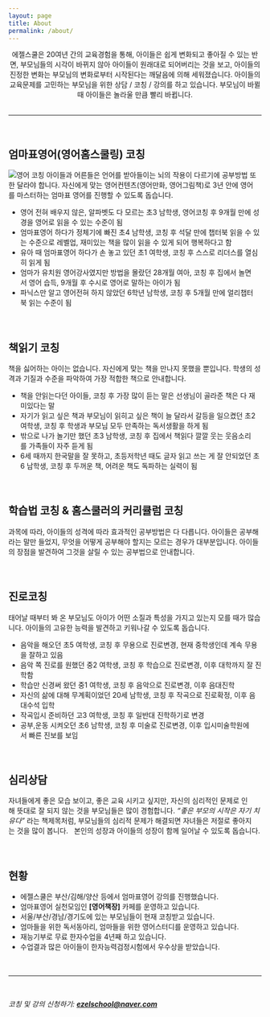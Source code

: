 ```yaml
---
layout: page
title: About
permalink: /about/
---
```


<center>에젤스쿨은 20여년 간의 교육경험을 통해, 아이들은 쉽게 변화되고 좋아질 수 있는 반면, 부모님들의 시각이 바뀌지 않아 아이들이 원래대로 되어버리는 것을 보고, 아이들의 진정한 변화는 부모님의 변화로부터 시작된다는 깨달음에 의해 세워졌습니다. 아이들의 교육문제를 고민하는 부모님을 위한 상담 / 코칭 / 강의를 하고 있습니다. 부모님이 바뀔 때 아이들은 놀라울 만큼 빨리 바뀝니다.</center><br>

***
<br>

## 엄마표영어(영어홈스쿨링) 코칭
![영어 코칭](https://cdn.pixabay.com/photo/2019/05/14/21/50/storytelling-4203628__480.jpg)
아이들과 어른들은 언어를 받아들이는 뇌의 작용이 다르기에 공부방법 또한 달라야 합니다. 
자신에게 맞는 영어컨텐츠(영어만화, 영어그림책)로 3년 안에 영어를 마스터하는 엄마표 영어를 진행할 수 있도록 돕습니다.
- 영어 전혀 배우지 않은, 알파벳도 다 모르는 초3 남학생, 영어코칭 후 9개월 만에 성경을 영어로 읽을 수 있는 수준이 됨
- 엄마표영어 하다가 정체기에 빠진 초4 남학생, 코칭 후 석달 만에 챕터북 읽을 수 있는 수준으로 레벨업, 재미있는 책을 많이 읽을 수 있게 되어 행복하다고 함
- 유아 때 엄마표영어 하다가 손 놓고 있던 초1 여학생, 코칭 후 스스로 리더스를 열심히 읽게 됨
- 엄마가 유치원 영어강사였지만 방법을 몰랐던 28개월 여아, 코칭 후 집에서 놀면서 영어 습득, 9개월 후 수시로 영어로 말하는 아이가 됨 
- 파닉스만 알고 영어전혀 하지 않았던 6학년 남학생, 코칭 후 5개월 만에 얼리챕터북 읽는 수준이 됨<br><br><br>


## 책읽기 코칭 
책을 싫어하는 아이는 없습니다. 자신에게 맞는 책을 만나지 못했을 뿐입니다. 학생의 성격과 기질과 수준을 파악하여 가장 적합한 책으로 안내합니다.  
- 책을 안읽는다던 아이들, 코칭 후 가장 많이 듣는 말은 선생님이 골라준 책은 다 재미있다는 말
- 자기가 읽고 싶은 책과 부모님이 읽히고 싶은 책이 늘 달라서 갈등을 일으켰던 초2 여학생, 코칭 후 학생과 부모님 모두 만족하는 독서생활을 하게 됨
- 밖으로 나가 놀기만 했던 초3 남학생, 코칭 후 집에서 책읽다 깔깔 웃는 웃음소리를 가족들이 자주 듣게 됨
- 6세 때까지 한국말을 잘 못하고, 초등저학년 때도 글자 읽고 쓰는 게 잘 안되었던 초6 남학생, 코칭 후 두꺼운 책, 어려운 책도 독파하는 실력이 됨<br><br><br>
  
  
## 학습법 코칭 & 홈스쿨러의 커리큘럼 코칭
과목에 따라, 아이들의 성격에 따라 효과적인 공부방법은 다 다릅니다. 아이들은 공부해라는 말만 들었지, 무엇을 어떻게 공부해야 할지는 모르는 경우가 대부분입니다.
아이들의 장점을 발견하여 그것을 살릴 수 있는 공부법으로 안내합니다.<br><br>
 
 
## 진로코칭
태어날 때부터 봐 온 부모님도 아이가 어떤 소질과 특성을 가지고 있는지 모를 때가 많습니다. 아이들의 고유한 능력을 발견하고 키워나갈 수 있도록 돕습니다.
- 음악을 해오던 초5 여학생, 코칭 후 무용으로 진로변경, 현재 중학생인데 계속 무용을 잘하고 있음
- 음악 쪽 진로를 원했던 중2 여학생, 코칭 후 학습으로 진로변경, 이후 대학까지 잘 진학함
- 학습만 신경써 왔던 중1 여학생, 코칭 후 음악으로 진로변경, 이후 음대진학
- 자신의 삶에 대해 무계획이었던 20세 남학생, 코칭 후 작곡으로 진로확정, 이후 음대수석 입학
- 작곡입시 준비하던 고3 여학생, 코칭 후 일반대 진학하기로 변경
- 공부,운동 시켜오던 초6 남학생, 코칭 후 미술로 진로변경, 이후 입시미술학원에서 빠른 진보를 보임<br><br>
 

## 심리상담
자녀들에게 좋은 모습 보이고, 좋은 교육 시키고 싶지만,
자신의 심리적인 문제로 인해 뜻대로 잘 되지 않는 것을 부모님들은 많이 경험합니다.
*“좋은 부모의 시작은 자기 치유다”* 라는 책제목처럼, 부모님들의 심리적 문제가 해결되면 자녀들은 저절로 좋아지는 것을 많이 봅니다.  
본인의 성장과 아이들의 성장이 함께 일어날 수 있도록 돕습니다.<br><br><br>


## 현황
- 에젤스쿨은 부산/김해/양산 등에서 엄마표영어 강의를 진행했습니다.
- 엄마표영어 실천모임인 **[영어책장]** 카페를 운영하고 있습니다.
- 서울/부산/경남/경기도에 있는 부모님들이 현재 코칭받고 있습니다.
- 엄마들을 위한 독서동아리, 엄마들을 위한 영어스터디를 운영하고 있습니다.
- 재능기부로 무료 한자수업을 4년째 하고 있습니다.
- 수업결과 많은 아이들이 한자능력검정시험에서 우수상을 받았습니다.<br><br><br>

***
<br>

*코칭 및 강의 신청하기: **ezelschool@naver.com***


